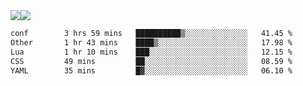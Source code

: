 <div style="display: flex; flex-direction: row;">
<img style="height: auto; width: auto;" class="img" src="https://raw.githubusercontent.com/blazepp/github-stats/master/generated/overview.svg#gh-dark-mode-only" />
<img style="height: auto; width: auto;" class="img" src="https://raw.githubusercontent.com/blazepp/github-stats/master/generated/languages.svg#gh-dark-mode-only" />
</div>

<div style="display: flex; flex-direction: row;">
<!--START_SECTION:waka-->

```txt
conf        3 hrs 59 mins   ██████████▒░░░░░░░░░░░░░░   41.45 %
Other       1 hr 43 mins    ████▒░░░░░░░░░░░░░░░░░░░░   17.98 %
Lua         1 hr 10 mins    ███░░░░░░░░░░░░░░░░░░░░░░   12.15 %
CSS         49 mins         ██░░░░░░░░░░░░░░░░░░░░░░░   08.59 %
YAML        35 mins         █▓░░░░░░░░░░░░░░░░░░░░░░░   06.10 %
```

<!--END_SECTION:waka-->
</div>
